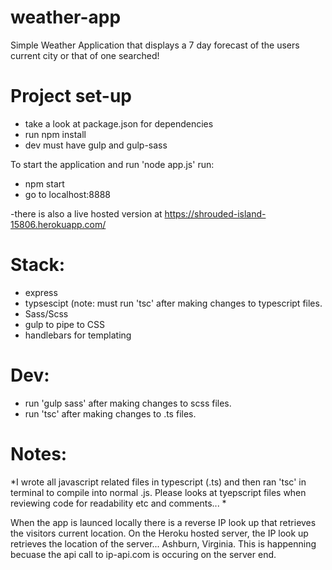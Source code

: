 # weather-app
Simple Weather Application that displays a 7 day forecast of the users current city or that of one searched!

# Project set-up
- take a look at package.json for dependencies
- run npm install
- dev must have gulp and gulp-sass

To start the application and run 'node app.js' run: 
- npm start 
- go to localhost:8888

-there is also a live hosted version at https://shrouded-island-15806.herokuapp.com/

# Stack:
- express
- typsescipt (note: must run 'tsc' after making changes to typescript files. 
- Sass/Scss
- gulp to pipe to CSS
- handlebars for templating

# Dev: 
- run 'gulp sass' after making changes to scss files.
- run 'tsc' after making changes to .ts files.

# Notes: 

*I wrote all javascript related files in typescript (.ts) and then ran 'tsc' in terminal to compile into normal .js. Please looks at tyepscript files when reviewing code for readability etc and comments... *

When the app is launced locally there is a reverse IP look up that retrieves the visitors current location. 
On the Heroku hosted server, the IP look up retrieves the location of the server... Ashburn, Virginia. This is happenning becuase the api call to ip-api.com is occuring on the server end.

